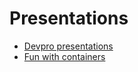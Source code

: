 # Presentations

* [Devpro presentations](https://github.com/devpro/devpro-presentations)
* [Fun with containers](https://github.com/devpro/fun-with-containers)

